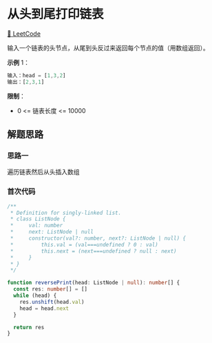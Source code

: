 # 从头到尾打印链表

[🔗 LeetCode](https://leetcode.cn/problems/cong-wei-dao-tou-da-yin-lian-biao-lcof/)

输入一个链表的头节点，从尾到头反过来返回每个节点的值（用数组返回）。

**示例** 1：

```js
输入：head = [1,3,2]
输出：[2,3,1]
```

**限制**：

- 0 <= 链表长度 <= 10000

## 解题思路

### 思路一

遍历链表然后从头插入数组

### 首次代码

```ts
/**
 * Definition for singly-linked list.
 * class ListNode {
 *     val: number
 *     next: ListNode | null
 *     constructor(val?: number, next?: ListNode | null) {
 *         this.val = (val===undefined ? 0 : val)
 *         this.next = (next===undefined ? null : next)
 *     }
 * }
 */

function reversePrint(head: ListNode | null): number[] {
  const res: number[] = []
  while (head) {
    res.unshift(head.val)
    head = head.next
  }

  return res
}
```
